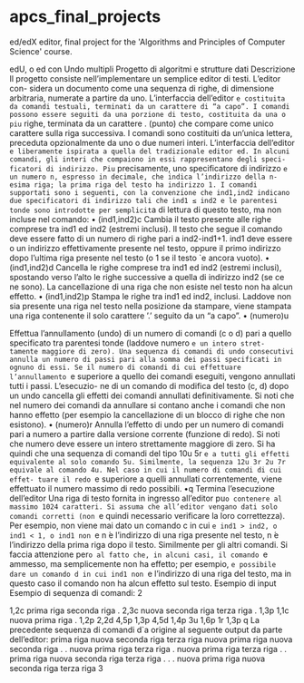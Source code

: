 # apcs_final_projects
ed/edX editor, final project for the 'Algorithms and Principles of Computer Science' course. 


edU, o ed con Undo multipli Progetto di algoritmi e strutture dati
Descrizione
Il progetto consiste nell’implementare un semplice editor di testi. L’editor con- sidera un documento come una sequenza di righe, di dimensione arbitraria, numerate a partire da uno.
L’interfaccia dell’editor `e costituita da comandi testuali, terminati da un carattere di “a capo”. I comandi possono essere seguiti da una porzione di testo, costituita da una o piu` righe, terminata da un carattere . (punto) che compare come unico carattere sulla riga successiva. I comandi sono costituiti da un’unica lettera, preceduta opzionalmente da uno o due numeri interi.
L’interfaccia dell’editor `e liberamente ispirata a quella del tradizionale editor ed.
In alcuni comandi, gli interi che compaiono in essi rappresentano degli speci- ficatori di indirizzo. Piu` precisamente, uno specificatore di indirizzo `e un numero n, espresso in decimale, che indica l’indirizzo della n-esima riga; la prima riga del testo ha indirizzo 1.
I comandi supportati sono i seguenti, con la convenzione che ind1,ind2 indicano due specificatori di indirizzo tali che ind1 ≤ ind2 e le parentesi tonde sono introdotte per semplicit`a di lettura di questo testo, ma non incluse nel comando:
• (ind1,ind2)c
Cambia il testo presente alle righe comprese tra ind1 ed ind2 (estremi inclusi). Il testo che segue il comando deve essere fatto di un numero di righe pari a ind2-ind1+1. ind1 deve essere o un indirizzo effettivamente presente nel testo, oppure il primo indirizzo dopo l’ultima riga presente nel testo (o 1 se il testo `e ancora vuoto).
• (ind1,ind2)d
Cancella le righe comprese tra ind1 ed ind2 (estremi inclusi), spostando verso l’alto le righe successive a quella di indirizzo ind2 (se ce ne sono). La cancellazione di una riga che non esiste nel testo non ha alcun effetto.
• (ind1,ind2)p
Stampa le righe tra ind1 ed ind2, inclusi. Laddove non sia presente una riga nel testo nella posizione da stampare, viene stampata una riga contenente il solo carattere ’.’ seguito da un “a capo”.
• (numero)u


Effettua l’annullamento (undo) di un numero di comandi (c o d) pari a quello specificato tra parentesi tonde (laddove numero `e un intero stret- tamente maggiore di zero). Una sequenza di comandi di undo consecutivi annulla un numero di passi pari alla somma dei passi specificati in ognuno di essi. Se il numero di comandi di cui effettuare l’annullamento `e superiore a quello dei comandi eseguiti, vengono annullati tutti i passi. L’esecuzio- ne di un comando di modifica del testo (c, d) dopo un undo cancella gli effetti dei comandi annullati definitivamente. Si noti che nel numero dei comandi da annullare si contano anche i comandi che non hanno effetto (per esempio la cancellazione di un blocco di righe che non esistono).
• (numero)r
Annulla l’effetto di undo per un numero di comandi pari a numero a partire dalla versione corrente (funzione di redo). Si noti che numero deve essere un intero strettamente maggiore di zero. Si ha quindi che una sequenza di comandi del tipo
10u 5r
`e a tutti gli effetti equivalente al solo comando 5u. Similmente, la sequenza
12u 3r 2u 7r
equivale al comando 4u. Nel caso in cui il numero di comandi di cui effet- tuare il redo `e superiore a quelli annullati correntemente, viene effettuato il numero massimo di redo possibili.
•q
Termina l’esecuzione dell’editor
Una riga di testo fornita in ingresso all’editor pu`o contenere al massimo 1024 caratteri.
Si assuma che all’editor vengano dati solo comandi corretti (non `e quindi necessario verificare la loro correttezza). Per esempio, non viene mai dato un comando c in cui `e ind1 > ind2, o ind1 < 1, o ind1 non `e n ́e l’indirizzo di una riga presente nel testo, n ́e l’indirizzo della prima riga dopo il testo. Similmente per gli altri comandi. Si faccia attenzione per`o al fatto che, in alcuni casi, il comando `e ammesso, ma semplicemente non ha effetto; per esempio, `e possibile dare un comando d in cui ind1 non `e l’indirizzo di una riga del testo, ma in questo caso il comando non ha alcun effetto sul testo.
Esempio di input
Esempio di sequenza di comandi:
2

1,2c
prima riga
seconda riga
.
2,3c
nuova seconda riga terza riga
.
1,3p
1,1c
nuova prima riga
.
1,2p
2,2d
4,5p
1,3p
4,5d
1,4p
3u
1,6p
1r
1,3p
q
La precedente sequenza di comandi d`a origine al seguente output da parte dell’editor:
prima riga
nuova seconda riga terza riga
nuova prima riga nuova seconda riga .
.
nuova prima riga terza riga
.
nuova prima riga terza riga
.
.
prima riga
nuova seconda riga terza riga
.
.
.
nuova prima riga nuova seconda riga terza riga
3
